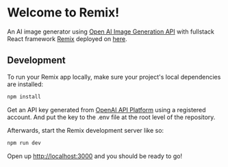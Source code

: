 # Welcome to Remix!

An AI image generator using [Open AI Image Generation API](https://platform.openai.com/docs/guides/images/usage) with fullstack React framework [Remix](https://platform.openai.com/docs/guides/images/usage) deployed on [here](https://remix-ai-image-generator.vercel.app).

## Development

To run your Remix app locally, make sure your project's local dependencies are installed:

```sh
npm install
```

Get an API key generated from [OpenAI API Platform](https://platform.openai.com) using a registered account. And put the key to the .env file at the root level of the repository. 

Afterwards, start the Remix development server like so:

```sh
npm run dev
```

Open up [http://localhost:3000](http://localhost:3000) and you should be ready to go!
